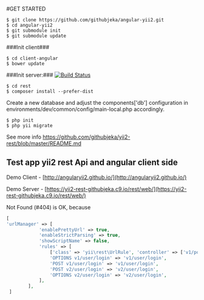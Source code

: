#GET STARTED

```
$ git clone https://github.com/githubjeka/angular-yii2.git
$ cd angular-yii2
$ git submodule init
$ git submodule update
```

###Init client###
```
$ cd client-angular
$ bower update
```

###Init server:###
[![Build Status](https://travis-ci.org/githubjeka/yii2-rest.svg)](https://travis-ci.org/githubjeka/yii2-rest)
```
$ cd rest
$ composer install --prefer-dist
```
Create a new database and adjust the components['db'] configuration in environments/dev/common/config/main-local.php accordingly.
```
$ php init
$ php yii migrate
```

See more info https://github.com/githubjeka/yii2-rest/blob/master/README.md


## Test app yii2 rest Api and angular client side

Demo Client - [http://angularyii2.github.io/](http://angularyii2.github.io/)

Demo Server - [https://yii2-rest-githubjeka.c9.io/rest/web/](https://yii2-rest-githubjeka.c9.io/rest/web/)

Not Found (#404) is OK, because 
```php
[
'urlManager' => [
            'enablePrettyUrl' => true,
            'enableStrictParsing' => true,
            'showScriptName' => false,
            'rules' => [
                ['class' => 'yii\rest\UrlRule', 'controller' => ['v1/post', 'v1/comment', 'v2/post']],
                'OPTIONS v1/user/login' => 'v1/user/login',
                'POST v1/user/login' => 'v1/user/login',
                'POST v2/user/login' => 'v2/user/login',
                'OPTIONS v2/user/login' => 'v2/user/login',
            ],
        ],
 ]
 ```

